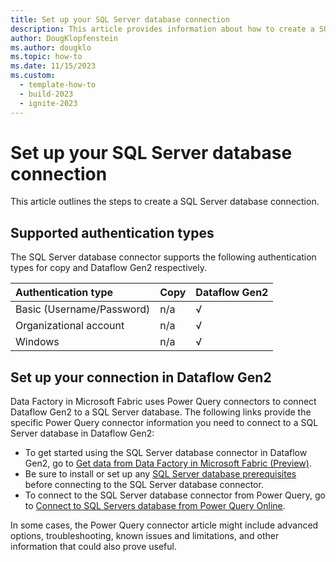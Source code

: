 ```yaml
---
title: Set up your SQL Server database connection
description: This article provides information about how to create a SQL Server database connection in Microsoft Fabric.
author: DougKlopfenstein
ms.author: dougklo
ms.topic: how-to
ms.date: 11/15/2023
ms.custom:
  - template-how-to
  - build-2023
  - ignite-2023
---
```


# Set up your SQL Server database connection

This article outlines the steps to create a SQL Server database connection.


## Supported authentication types

The SQL Server database connector supports the following authentication types for copy and Dataflow Gen2 respectively.  

|Authentication type |Copy |Dataflow Gen2 |
|:---|:---|:---|
|Basic (Username/Password)| n/a | √ |
|Organizational account| n/a | √ |
|Windows| n/a | √ |

## Set up your connection in Dataflow Gen2

Data Factory in Microsoft Fabric uses Power Query connectors to connect Dataflow Gen2 to a SQL Server database. The following links provide the specific Power Query connector information you need to connect to a SQL Server database in Dataflow Gen2:

- To get started using the SQL Server database connector in Dataflow Gen2, go to [Get data from Data Factory in Microsoft Fabric (Preview)](/power-query/where-to-get-data#get-data-from-data-factory-in-microsoft-fabric-preview).
- Be sure to install or set up any [SQL Server database prerequisites](/power-query/connectors/sql-server#prerequisites) before connecting to the SQL Server database connector.
- To connect to the SQL Server database connector from Power Query, go to [Connect to SQL Servers database from Power Query Online](/power-query/connectors/sql-server#connect-to-sql-server-database-from-power-query-online).

In some cases, the Power Query connector article might include advanced options, troubleshooting, known issues and limitations, and other information that could also prove useful.
